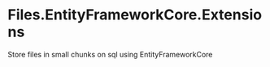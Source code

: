 # Files.EntityFrameworkCore.Extensions

Store files in small chunks on sql using EntityFrameworkCore
